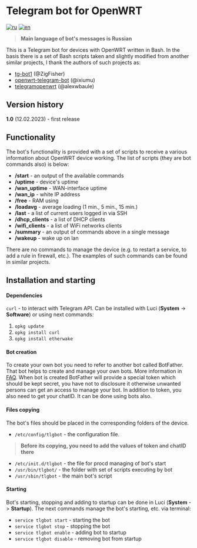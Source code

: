# Telegram bot for OpenWRT

[![ru](https://img.shields.io/badge/lang-ru-red.svg)](https://github.com/varakh/tlgbot/blob/main/README.md)
[![en](https://img.shields.io/badge/lang-en-blue.svg)](https://github.com/varakh/tlgbot/blob/main/README.en.md)

> **Main language of bot's messages is Russian**

This is a Telegram bot for devices with OpenWRT written in Bash. In the basis there is a set of Bash scripts taken and slightly modified from another similar projects, I thank the authors of such projects as: 

 * [tg-bot1](https://github.com/ZigFisher/glutinium/tree/master/tg-bot1) (@ZigFisher) 
 * [openwrt-telegram-bot](https://github.com/ixiumu/openwrt-telegram-bot) (@ixiumu) 
 * [telegramopenwrt](https://github.com/alexwbaule/telegramopenwrt) (@alexwbaule)

## Version history

**1.0** (12.02.2023) - first release

## Functionality

The bot's functionality is provided with a set of scripts to receive a various information about OpenWRT device working.
The list of scripts (they are bot commands also) is below: 

* **/start** - an output of the available commands
* **/uptime** - device's uptime
* **/wan_uptime** - WAN-interface uptime 
* **/wan_ip** - white IP address
* **/free** - RAM using
* **/loadavg** - average loading (1 min., 5 min., 15 min.)
* **/last** - a list of current users logged in via SSH
* **/dhcp_clients** - a list of DHCP clients
* **/wifi_clients** - a list of WiFi networks clients
* **/summary** - an output of commands above in a single message
* **/wakeup** - wake up on lan

There are no commands to manage the device (e.g. to restart a service, to add a rule in firewall, etc.). The examples of such commands can be found in similar projects.

## Installation and starting

#### Dependencies

`curl` - to interact with Telegram API. Can be installed with Luci (**System** -> **Software**) or using next commands:

1. `opkg update`
2. `opkg install curl`
3. `opkg install etherwake`

#### Bot creation 

To create your own bot you need to refer to another bot called BotFather. That bot helps to create and manage your own bots. More information in [FAQ](https://core.telegram.org/bots/faq#how-do-i-create-a-bot).
When bot is created BotFather will provide a special token which should be kept secret, you have not to disclosure it otherwise unwanted persons can get an access to manage your bot.
In addition to token, you also need to get your chatID. It can be done using bots also.
 
#### Files copying

The bot's files should be placed in the corresponding folders of the device. 

* `/etc/config/tlgbot` - the configuration file. 
> **Before its copying, you need to add the values of token and chatID there**
* `/etc/init.d/tlgbot` - the file for procd managing of bot's start
* `/usr/bin/tlgbot/` - the folder with set of scripts executing by bot
* `/usr/sbin/tlgbot` - the main bot's script

#### Starting

Bot's starting, stopping and adding to startup can be done in Luci (**System** -> **Startup**).
The next commands manage the bot's starting, etc. via terminal:

* `service tlgbot start` - starting the bot
* `service tlgbot stop` - stopping the bot
* `service tlgbot enable` - adding bot to startup
* `service tlgbot disable` - removing bot from startup
